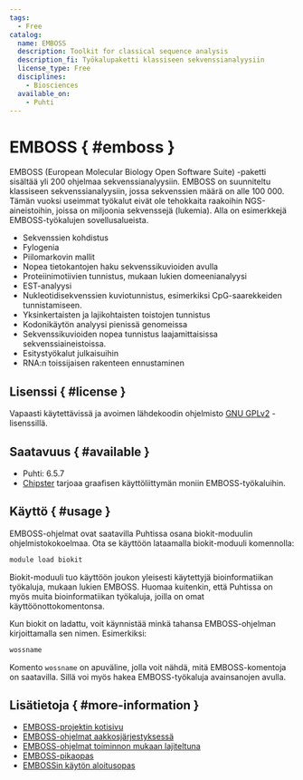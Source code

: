 ```yaml
---
tags:
  - Free
catalog:
  name: EMBOSS
  description: Toolkit for classical sequence analysis
  description_fi: Työkalupaketti klassiseen sekvenssianalyysiin
  license_type: Free
  disciplines:
    - Biosciences
  available_on:
    - Puhti
---
```


# EMBOSS { #emboss }

EMBOSS (European Molecular Biology Open Software Suite) -paketti sisältää yli 200 ohjelmaa sekvenssianalyysiin.
EMBOSS on suunniteltu klassiseen sekvenssianalyysiin, jossa sekvenssien määrä on alle 100 000. Tämän vuoksi
useimmat työkalut eivät ole tehokkaita raakoihin NGS-aineistoihin, joissa on miljoonia sekvenssejä (lukemia).
Alla on esimerkkejä EMBOSS-työkalujen sovellusalueista.

* Sekvenssien kohdistus
* Fylogenia
* Piilomarkovin mallit
* Nopea tietokantojen haku sekvenssikuvioiden avulla
* Proteiinimotiivien tunnistus, mukaan lukien domeenianalyysi
* EST-analyysi
* Nukleotidisekvenssien kuviotunnistus, esimerkiksi CpG-saarekkeiden tunnistamiseen.
* Yksinkertaisten ja lajikohtaisten toistojen tunnistus
* Kodonikäytön analyysi pienissä genomeissa
* Sekvenssikuvioiden nopea tunnistus laajamittaisissa sekvenssiaineistoissa.
* Esitystyökalut julkaisuihin
* RNA:n toissijaisen rakenteen ennustaminen

## Lisenssi { #license }

Vapaasti käytettävissä ja avoimen lähdekoodin ohjelmisto [GNU GPLv2](https://www.gnu.org/licenses/old-licenses/gpl-2.0.html) -lisenssillä.

## Saatavuus { #available }

- Puhti: 6.5.7
- [Chipster](https://chipster.csc.fi) tarjoaa graafisen käyttöliittymän moniin EMBOSS-työkaluihin.

## Käyttö { #usage }

EMBOSS-ohjelmat ovat saatavilla Puhtissa osana biokit-moduulin ohjelmistokokoelmaa. Ota se käyttöön lataamalla biokit-moduuli komennolla:

```bash
module load biokit
```

Biokit-moduuli tuo käyttöön joukon yleisesti käytettyjä bioinformatiikan työkaluja, mukaan lukien EMBOSS.
Huomaa kuitenkin, että Puhtissa on myös muita bioinformatiikan työkaluja, joilla on omat käyttöönottokomentonsa.

Kun biokit on ladattu, voit käynnistää minkä tahansa EMBOSS-ohjelman kirjoittamalla sen nimen. Esimerkiksi:

```bash
wossname
```

Komento `wossname` on apuväline, jolla voit nähdä, mitä EMBOSS-komentoja on saatavilla. Sillä voi myös hakea EMBOSS-työkaluja avainsanojen avulla.

## Lisätietoja { #more-information }

* [EMBOSS-projektin kotisivu](http://emboss.open-bio.org/)
* [EMBOSS-ohjelmat aakkosjärjestyksessä](https://extras.csc.fi/emboss/doc/programs/html/index.html)
* [EMBOSS-ohjelmat toiminnon mukaan lajiteltuna](https://extras.csc.fi/emboss/doc/programs/html/groups.html)
* [EMBOSS-pikaopas](https://extras.csc.fi/emboss/emboss_qg.pdf)
* [EMBOSSin käytön aloitusopas](http://emboss.sourceforge.net/docs/emboss_tutorial/emboss_tutorial.html)